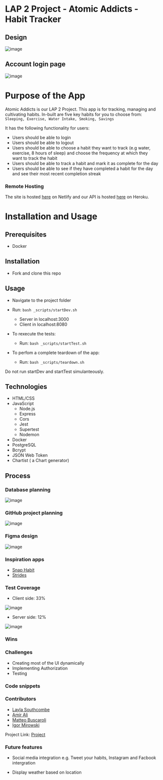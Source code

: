 # LAP 2 Project - Atomic Addicts - Habit Tracker

## Design

![image](client/pics/design.png)

## Account login page
![image](client/pics/login1.png)

<!-- ABOUT THE PROJECT -->

# Purpose of the App

Atomic Addicts is our LAP 2 Project. This app is for tracking, managing and cultivating habits. In-built are five key habits for you to choose from: `Sleeping, Exercise, Water Intake, Smoking, Savings`

It has the following functionality for users:

- Users should be able to login
- Users should be able to logout
- Users should be able to choose a habit they want to track (e.g water, exercise, 8 hours of sleep) and choose the frequency at which they want to track the habit
- Users should be able to track a habit and mark it as complete for the day
- Users should be able to see if they have completed a habit for the day and see their most recent completion streak

### Remote Hosting

The site is hosted [here](https://atomic-addicts.netlify.app/) on Netlify
and our API is hosted [here]() on Heroku.

# Installation and Usage

## Prerequisites

- Docker

## Installation

- Fork and clone this repo

## Usage

- Navigate to the project folder
- Run: `bash _scripts/startDev.sh`

  - Server in localhost:3000
  - Client in localhost:8080

- To rexecute the tests:

  - Run: `bash _scripts/startTest.sh`

- To perfom a complete teardown of the app:
  - Run: `bash _scripts/teardown.sh`

Do not run startDev and startTest simulanteously.

## Technologies

- HTML/CSS
- JavaScript
  - Node.js
  - Express
  - Cors
  - Jest
  - Supertest
  - Nodemon
- Docker
- PostgreSQL
- Bcrypt
- JSON Web Token
- Chartist ( a Chart generator)

## Process

### Database planning

![image](client/pics/database.png)

### GitHub project planning

![image](client/pics/kanban.png)

### Figma design

![image](client/pics/figma.png)

### Inspiration apps

- [Snap Habit](https://snaphabit.app/)
- [Strides](https://www.stridesapp.com/)


### Test Coverage

- Client side: 33%

![image](client/pics/test-client.png)
- Server side: 12%

![image](client/pics/test-server.png)

### Wins

### Challenges

- Creating most of the UI dynamically
- Implementing Authorization
- Testing

### Code snippets

### Contributors

- <a href="https://github.com/LaylaSouthcombe">Layla Southcombe</a>
- <a href="https://github.com/aha000111">Amir Ali</a>
- <a href="https://github.com/buscaroli">Matteo Buscaroli</a>
- <a href="https://github.com/Igormirowski">Igor Mirowski</a>

Project Link: [Project](https://github.com/LaylaSouthcombe/lap2project)

### Future features

- Social media integration e.g. Tweet your habits, Instagram and Facbook intergration

- Display weather based on location
